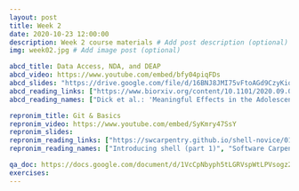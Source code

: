 ```yaml
---
layout: post
title: Week 2
date: 2020-10-23 12:00:00
description: Week 2 course materials # Add post description (optional)
img: week02.jpg # Add image post (optional)

abcd_title: Data Access, NDA, and DEAP
abcd_video: https://www.youtube.com/embed/bfy04piqFDs
abcd_slides: "https://drive.google.com/file/d/16BNJ8JMI75vFtoAGd9CzyKiqcZxR2Q0L/view?usp=sharing"
abcd_reading_links: ["https://www.biorxiv.org/content/10.1101/2020.09.01.276451v1.full"]
abcd_reading_names: ["Dick et al.: 'Meaningful Effects in the Adolescent Brain Cognitive Development Study'"]

repronim_title: Git & Basics
repronim_video: https://www.youtube.com/embed/SyKmry47SsY
repronim_slides:
repronim_reading_links: ["https://swcarpentry.github.io/shell-novice/01-intro/index.html", "https://swcarpentry.github.io/shell-novice/", "http://practical-neuroimaging.github.io/git_parable.html#the-git-parable"]
repronim_reading_names: ["Introducing shell (part 1)", "Software Carpentry on Unix: Read at least one section of parts 2 - 7", "A git parable"]

qa_doc: https://docs.google.com/document/d/1VcCpNbyph5tLGRVspWtLPVsogz2UMbje2f5745wWKus/edit?usp=sharing
exercises:
---
```

